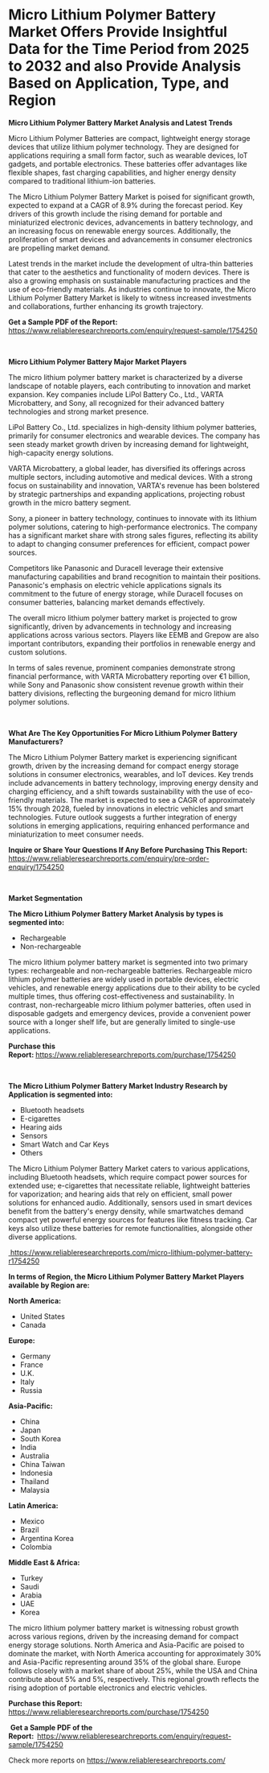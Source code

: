 <p><h1>Micro Lithium Polymer Battery Market Offers Provide Insightful Data for the Time Period from 2025 to 2032 and also Provide Analysis Based on Application, Type, and Region</h1></p><p><strong>Micro Lithium Polymer Battery Market Analysis and Latest Trends</strong></p>
<p><p>Micro Lithium Polymer Batteries are compact, lightweight energy storage devices that utilize lithium polymer technology. They are designed for applications requiring a small form factor, such as wearable devices, IoT gadgets, and portable electronics. These batteries offer advantages like flexible shapes, fast charging capabilities, and higher energy density compared to traditional lithium-ion batteries.</p><p>The Micro Lithium Polymer Battery Market is poised for significant growth, expected to expand at a CAGR of 8.9% during the forecast period. Key drivers of this growth include the rising demand for portable and miniaturized electronic devices, advancements in battery technology, and an increasing focus on renewable energy sources. Additionally, the proliferation of smart devices and advancements in consumer electronics are propelling market demand. </p><p>Latest trends in the market include the development of ultra-thin batteries that cater to the aesthetics and functionality of modern devices. There is also a growing emphasis on sustainable manufacturing practices and the use of eco-friendly materials. As industries continue to innovate, the Micro Lithium Polymer Battery Market is likely to witness increased investments and collaborations, further enhancing its growth trajectory.</p></p>
<p><strong>Get a Sample PDF of the Report:&nbsp;</strong> <a href="https://www.reliableresearchreports.com/enquiry/request-sample/1754250?utm_campaign=1558&utm_medium=2&utm_source=Github&utm_content=ia&utm_term=10022025&utm_id=micro-lithium-polymer-battery">https://www.reliableresearchreports.com/enquiry/request-sample/1754250</a></p>
<p>&nbsp;</p>
<p><strong>Micro Lithium Polymer Battery Major Market Players</strong></p>
<p><p>The micro lithium polymer battery market is characterized by a diverse landscape of notable players, each contributing to innovation and market expansion. Key companies include LiPol Battery Co., Ltd., VARTA Microbattery, and Sony, all recognized for their advanced battery technologies and strong market presence.</p><p>LiPol Battery Co., Ltd. specializes in high-density lithium polymer batteries, primarily for consumer electronics and wearable devices. The company has seen steady market growth driven by increasing demand for lightweight, high-capacity energy solutions.</p><p>VARTA Microbattery, a global leader, has diversified its offerings across multiple sectors, including automotive and medical devices. With a strong focus on sustainability and innovation, VARTA's revenue has been bolstered by strategic partnerships and expanding applications, projecting robust growth in the micro battery segment.</p><p>Sony, a pioneer in battery technology, continues to innovate with its lithium polymer solutions, catering to high-performance electronics. The company has a significant market share with strong sales figures, reflecting its ability to adapt to changing consumer preferences for efficient, compact power sources.</p><p>Competitors like Panasonic and Duracell leverage their extensive manufacturing capabilities and brand recognition to maintain their positions. Panasonic's emphasis on electric vehicle applications signals its commitment to the future of energy storage, while Duracell focuses on consumer batteries, balancing market demands effectively.</p><p>The overall micro lithium polymer battery market is projected to grow significantly, driven by advancements in technology and increasing applications across various sectors. Players like EEMB and Grepow are also important contributors, expanding their portfolios in renewable energy and custom solutions.</p><p>In terms of sales revenue, prominent companies demonstrate strong financial performance, with VARTA Microbattery reporting over €1 billion, while Sony and Panasonic show consistent revenue growth within their battery divisions, reflecting the burgeoning demand for micro lithium polymer solutions.</p></p>
<p>&nbsp;</p>
<p><strong>What Are The Key Opportunities For Micro Lithium Polymer Battery Manufacturers?</strong></p>
<p><p>The Micro Lithium Polymer Battery market is experiencing significant growth, driven by the increasing demand for compact energy storage solutions in consumer electronics, wearables, and IoT devices. Key trends include advancements in battery technology, improving energy density and charging efficiency, and a shift towards sustainability with the use of eco-friendly materials. The market is expected to see a CAGR of approximately 15% through 2028, fueled by innovations in electric vehicles and smart technologies. Future outlook suggests a further integration of energy solutions in emerging applications, requiring enhanced performance and miniaturization to meet consumer needs.</p></p>
<p><strong>Inquire or Share Your Questions If Any Before Purchasing This Report:</strong> <a href="https://www.reliableresearchreports.com/enquiry/pre-order-enquiry/1754250?utm_campaign=1558&utm_medium=2&utm_source=Github&utm_content=ia&utm_term=10022025&utm_id=micro-lithium-polymer-battery">https://www.reliableresearchreports.com/enquiry/pre-order-enquiry/1754250</a></p>
<p>&nbsp;</p>
<p><strong>Market Segmentation</strong></p>
<p><strong>The Micro Lithium Polymer Battery Market Analysis by types is segmented into:</strong></p>
<p><ul><li>Rechargeable</li><li>Non-rechargeable</li></ul></p>
<p><p>The micro lithium polymer battery market is segmented into two primary types: rechargeable and non-rechargeable batteries. Rechargeable micro lithium polymer batteries are widely used in portable devices, electric vehicles, and renewable energy applications due to their ability to be cycled multiple times, thus offering cost-effectiveness and sustainability. In contrast, non-rechargeable micro lithium polymer batteries, often used in disposable gadgets and emergency devices, provide a convenient power source with a longer shelf life, but are generally limited to single-use applications.</p></p>
<p><strong>Purchase this Report:&nbsp;</strong><a href="https://www.reliableresearchreports.com/purchase/1754250?utm_campaign=1558&utm_medium=2&utm_source=Github&utm_content=ia&utm_term=10022025&utm_id=micro-lithium-polymer-battery">https://www.reliableresearchreports.com/purchase/1754250</a></p>
<p>&nbsp;</p>
<p><strong>The Micro Lithium Polymer Battery Market Industry Research by Application is segmented into:</strong></p>
<p><ul><li>Bluetooth headsets</li><li>E-cigarettes</li><li>Hearing aids</li><li>Sensors</li><li>Smart Watch and Car Keys</li><li>Others</li></ul></p>
<p><p>The Micro Lithium Polymer Battery Market caters to various applications, including Bluetooth headsets, which require compact power sources for extended use; e-cigarettes that necessitate reliable, lightweight batteries for vaporization; and hearing aids that rely on efficient, small power solutions for enhanced audio. Additionally, sensors used in smart devices benefit from the battery's energy density, while smartwatches demand compact yet powerful energy sources for features like fitness tracking. Car keys also utilize these batteries for remote functionalities, alongside other diverse applications.</p></p>
<p><a href="https://www.reliableresearchreports.com/micro-lithium-polymer-battery-r1754250?utm_campaign=1558&utm_medium=2&utm_source=Github&utm_content=ia&utm_term=10022025&utm_id=micro-lithium-polymer-battery">&nbsp;https://www.reliableresearchreports.com/micro-lithium-polymer-battery-r1754250</a></p>
<p><strong>In terms of Region, the Micro Lithium Polymer Battery Market Players available by Region are:</strong></p>
<p>
    <p> <strong> North America: </strong>
        <ul>
            <li>United States</li>
            <li>Canada</li>
        </ul>
        </p> 
    <p> <strong> Europe: </strong>
        <ul>
            <li>Germany</li>
            <li>France</li>
            <li>U.K.</li>
            <li>Italy</li>
            <li>Russia</li>
        </ul>
        </p> 
    <p> <strong> Asia-Pacific: </strong>
        <ul>
            <li>China</li>
            <li>Japan</li>
            <li>South Korea</li>
            <li>India</li>
            <li>Australia</li>
            <li>China Taiwan</li>
            <li>Indonesia</li>
            <li>Thailand</li>
            <li>Malaysia</li>
        </ul>
        </p> 
    <p> <strong> Latin America: </strong>
        <ul>
            <li>Mexico</li>
            <li>Brazil</li>
            <li>Argentina Korea</li>
            <li>Colombia</li>
        </ul>
        </p> 
    <p> <strong> Middle East & Africa: </strong>
        <ul>
            <li>Turkey</li>
            <li>Saudi</li>
            <li>Arabia</li>
            <li>UAE</li>
            <li>Korea</li>
        </ul>
    </p>
    </p>
<p><p>The micro lithium polymer battery market is witnessing robust growth across various regions, driven by the increasing demand for compact energy storage solutions. North America and Asia-Pacific are poised to dominate the market, with North America accounting for approximately 30% and Asia-Pacific representing around 35% of the global share. Europe follows closely with a market share of about 25%, while the USA and China contribute about 5% and 5%, respectively. This regional growth reflects the rising adoption of portable electronics and electric vehicles.</p></p>
<p><strong>Purchase this Report: </strong><a href="https://www.reliableresearchreports.com/purchase/1754250?utm_campaign=1558&utm_medium=2&utm_source=Github&utm_content=ia&utm_term=10022025&utm_id=micro-lithium-polymer-battery">https://www.reliableresearchreports.com/purchase/1754250</a></p>
<p>&nbsp;<strong>Get a Sample PDF of the Report:&nbsp;&nbsp;</strong><a href="https://www.reliableresearchreports.com/enquiry/request-sample/1754250?utm_campaign=1558&utm_medium=2&utm_source=Github&utm_content=ia&utm_term=10022025&utm_id=micro-lithium-polymer-battery">https://www.reliableresearchreports.com/enquiry/request-sample/1754250</a></p>
<p><strong></strong></p>
<p>Check more reports on <a href="https://www.reliableresearchreports.com/?utm_campaign=1558&utm_medium=2&utm_source=Github&utm_content=ia&utm_term=10022025&utm_id=micro-lithium-polymer-battery">https://www.reliableresearchreports.com/</a></p>